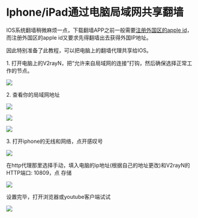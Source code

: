 Iphone/iPad通过电脑局域网共享翻墙
======================

IOS系统翻墙稍微麻烦一点，下载翻墙APP之前一般需要[注册外国区的apple id](AppleID.md)，而注册外国区的apple id又要求先得翻墙出去获得外国IP地址。

因此特别准备了此教程，可以把电脑上的翻墙代理共享给IOS。

1\. 打开电脑上的V2rayN，把“允许来自局域网的连接”打钩，然后确保选择正常工作的节点。

![](https://v2free.org/docs/SSPanel/iOS/fqByLan_files/v2rayn1.jpg)

2\. 查看你的局域网地址

![](https://v2free.org/docs/SSPanel/iOS/fqByLan_files/bg2dvj4l-2.jpg)

![](https://v2free.org/docs/SSPanel/iOS/fqByLan_files/e07azw0k-2.jpg)

![](https://v2free.org/docs/SSPanel/iOS/fqByLan_files/hvzje8xj-3.jpg)

3\. 打开iphone的无线和网络，点开感叹号

![](https://v2free.org/docs/SSPanel/iOS/fqByLan_files/kp3hujth-3.jpg)

在http代理那里选择手动，填入电脑的ip地址(根据自己的地址更改)和V2rayN的HTTP端口: 10809，点 存储

![](https://v2free.org/docs/SSPanel/iOS/fqByLan_files/o_vezkpg-4.jpg)

设置完毕，打开浏览器或youtube客户端试试

![](https://v2free.org/docs/SSPanel/iOS/fqByLan_files/r4zbexmr-3.jpg)